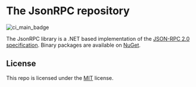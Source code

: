 # The JsonRPC repository

![ci_main_badge](https://github.com/AntoineLarine/JsonRPC/actions/workflows/ci_main.yml/badge.svg?branch=main&event=push)

The JsonRPC library is a .NET based implementation of the [JSON-RPC 2.0 specification](https://www.jsonrpc.org/specification). Binary packages are available on [NuGet](https://www.nuget.org/packages/Larin.JsonRPC).

## License
This repo is licensed under the [MIT](https://github.com/AntoineLarin/JsonRPC/blob/main/LICENSE) license.
